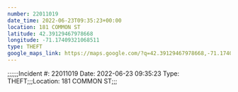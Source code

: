 ```yaml
---
number: 22011019
date_time: 2022-06-23T09:35:23+00:00
location: 181 COMMON ST
latitude: 42.39129467978668
longitude: -71.17409321068511
type: THEFT
google_maps_link: https://maps.google.com/?q=42.39129467978668,-71.17409321068511
---
```


;;;;;;Incident #: 22011019  Date: 2022-06-23 09:35:23   Type: THEFT;;;Location: 181 COMMON ST;;;
